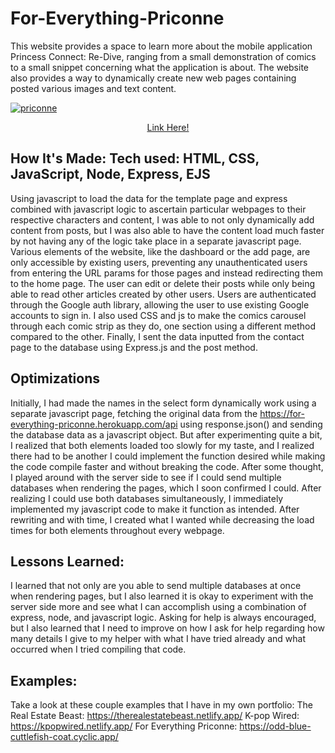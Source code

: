 # For-Everything-Priconne

This website provides a space to learn more about the mobile application Princess Connect: Re-Dive, ranging from a small demonstration of comics to a small snippet concerning what the application is about. The website also provides a way to dynamically create new web pages containing posted various images and text content.
<a href = 'https://odd-blue-cuttlefish-coat.cyclic.app/'>

![priconne](https://user-images.githubusercontent.com/66279068/182735866-a4acdf35-5213-489f-8eb8-11e5f9419467.PNG)

</a>

<div align = 'center'><a href = 'https://odd-blue-cuttlefish-coat.cyclic.app/'>Link Here!</a></div>

## How It's Made: Tech used: HTML, CSS, JavaScript, Node, Express, EJS
Using javascript to load the data for the template page and express combined with javascript logic to ascertain particular webpages to their respective characters and content, I was able to not only dynamically add content from posts, but I was also able to have the content load much faster by not having any of the logic take place in a separate javascript page.  Various elements of the website, like the dashboard or the add page, are only accessible by existing users, preventing any unauthenticated users from entering the URL params for those pages and instead redirecting them to the home page.  The user can edit or delete their posts while only being able to read other articles created by other users.  Users are authenticated through the Google auth library, allowing the user to use existing Google accounts to sign in.  I also used CSS and js to make the comics carousel through each comic strip as they do, one section using a different method compared to the other.  Finally, I sent the data inputted from the contact page to the database using Express.js and the post method.

 ## Optimizations 
Initially, I had made the names in the select form dynamically work using a separate javascript page, fetching the original data from the https://for-everything-priconne.herokuapp.com/api using response.json() and sending the database data as a javascript object.  But after experimenting quite a bit, I realized that both elements loaded too slowly for my taste, and I realized there had to be another I could implement the function desired while making the code compile faster and without breaking the code.  After some thought, I played around with the server side to see if I could send multiple databases when rendering the pages, which I soon confirmed I could.  After realizing I could use both databases simultaneously, I immediately implemented my javascript code to make it function as intended.  After rewriting and with time, I created what I wanted while decreasing the load times for both elements throughout every webpage.
 
## Lessons Learned: 
I learned that not only are you able to send multiple databases at once when rendering pages, but I also learned it is okay to experiment with the server side more and see what I can accomplish using a combination of express, node, and javascript logic.  Asking for help is always encouraged, but I also learned that I need to improve on how I ask for help regarding how many details I give to my helper with what I have tried already and what occurred when I tried compiling that code.

## Examples: 
Take a look at these couple examples that I have in my own portfolio: The Real Estate Beast: https://therealestatebeast.netlify.app/ K-pop Wired: https://kpopwired.netlify.app/ For Everything Priconne: https://odd-blue-cuttlefish-coat.cyclic.app/
